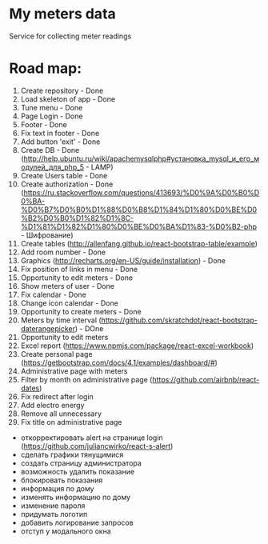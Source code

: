 # My meters data
Service for collecting meter readings

# Road map:

1) Create repository - Done
2) Load skeleton of app - Done
3) Tune menu - Done
4) Page Login - Done
5) Footer - Done
6) Fix text in footer - Done
7) Add button 'exit' - Done
8) Create DB - Done (http://help.ubuntu.ru/wiki/apachemysqlphp#установка_mysql_и_его_модулей_для_php_5 - LAMP)
9) Create Users table - Done
10) Create authorization - Done (https://ru.stackoverflow.com/questions/413693/%D0%9A%D0%B0%D0%BA-%D0%B7%D0%B0%D1%88%D0%B8%D1%84%D1%80%D0%BE%D0%B2%D0%B0%D1%82%D1%8C-%D1%81%D1%82%D1%80%D0%BE%D0%BA%D1%83-%D0%B2-php - Шифрование)
11) Create tables (http://allenfang.github.io/react-bootstrap-table/example)
12) Add room number - Done
13) Graphics (http://recharts.org/en-US/guide/installation) - Done
14) Fix position of links in menu - Done
15) Opportunity to edit meters - Done
16) Show meters of user - Done
17) Fix calendar - Done
18) Change icon calendar - Done
19) Opportunity to create meters - Done
20) Meters by time interval (https://github.com/skratchdot/react-bootstrap-daterangepicker) - DOne
21) Opportunity to edit meters
22) Excel report (https://www.npmjs.com/package/react-excel-workbook)
23) Create personal page (https://getbootstrap.com/docs/4.1/examples/dashboard/#)
24) Administrative page with meters
25) Filter by month on administrative page (https://github.com/airbnb/react-dates)
26) Fix redirect after login
27) Add electro energy
28) Remove all unnecessary
29) Fix title on administrative page


- откорректировать alert на странице login (https://github.com/juliancwirko/react-s-alert)
- сделать графики тянущимися
- создать страницу администратора
- возможность удалить показание
- блокировать показания
- информация по дому
- изменять информацию по дому
- изменение пароля
- придумать логотип
- добавить логирование запросов
- отступ у модального окна